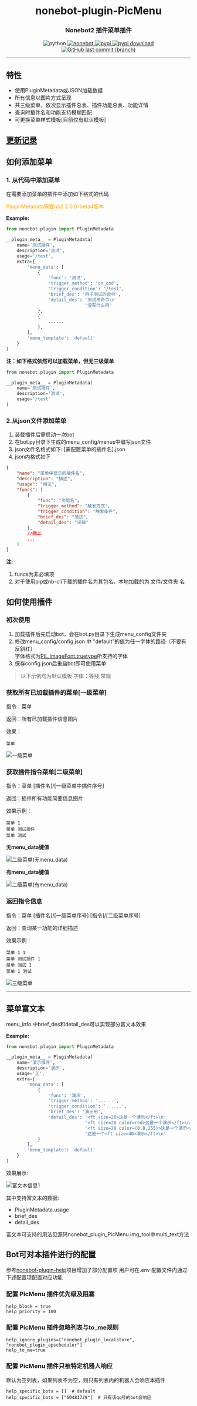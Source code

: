 <div align="center">

# nonebot-plugin-PicMenu
### Nonebot2 插件菜单插件

<img src="https://img.shields.io/badge/tested_python-3.8.5-blue" alt="python">

<a href="https://github.com/nonebot/nonebot2">
    <img src="https://img.shields.io/static/v1?label=Nonebot&message=2.0.0%2Dbeta.4&color=green" alt="nonebot">
</a>

<a href="https://pypi.python.org/pypi/nonebot_plugin_PicMenu">
    <img src="https://img.shields.io/pypi/v/nonebot_plugin_PicMenu?color=red" alt="pypi">
</a>

<a href="https://pypi.python.org/pypi/nonebot_plugin_PicMenu">
    <img src="https://img.shields.io/pypi/dm/nonebot_plugin_PicMenu" alt="pypi download">
</a>

<a href="https://github.com/hamo-reid/nonebot_plugin_PicMenu/commits/main">
    <img alt="GitHub last commit (branch)" src="https://img.shields.io/github/last-commit/hamo-reid/nonebot_plugin_PicMenu/main?style=plastic">
</a>

</div>

---

## 特性

- 使用PluginMetadata或JSON加载数据
- 所有信息以图片方式呈现
- 共三级菜单，依次显示插件总表、插件功能总表、功能详情
- 查询时插件名和功能支持模糊匹配
- 可更换菜单样式模板[目前仅有默认模板]

## [更新记录](https://github.com/hamo-reid/nonenot_plugin_PicMenu/blob/main/History.md)

## 如何添加菜单

### 1. 从代码中添加菜单

在需要添加菜单的插件中添加如下格式的代码

<font color="orange">PluginMetadata需要nb2 2.0.0-beta4版本</font>

**Example:**

```python
from nonebot.plugin import PluginMetadata

__plugin_meta__ = PluginMetadata(
    name='测试插件',
    description='测试',
    usage='/test',
    extra={
        'menu_data': [
            {
                'func': '测试',
                'trigger_method': 'on_cmd',
                'trigger_condition': '/test',
                'brief_des': '用于测试的命令',
                'detail_des': '测试用命令\n'
                              '没有什么用'
            },
            {
                ......
            },
        ],
        'menu_template': 'default'
    }
)
```

**注：如下格式依然可以加载菜单，但无三级菜单**

```python
from nonebot.plugin import PluginMetadata

__plugin_meta__ = PluginMetadata(
    name='测试插件',
    description='测试',
    usage='/test'
)
```

### 2.从json文件添加菜单

1. 装载插件后需启动一次bot
2. 在bot.py目录下生成的menu_config/menus中编写json文件
3. json文件名格式如下: [需配置菜单的插件名].json
4. json内格式如下

```json
{
    "name": "菜单中显示的插件名",
    "description": "描述",
    "usage": "用法",
    "funcs": [
        {
            "func": "功能名",
            "trigger_method": "触发方式",
            "trigger_condition": "触发条件",
            "brief_des": "简述",
            "detail_des": "详细"
        },
        //同上
        ...
    ]
}
```

**注:** 

1. funcs为非必填项
2. 对于使用pip或nb-cli下载的插件名为其包名，本地加载的为 文件/文件夹 名

## 如何使用插件

### 初次使用

1. 加载插件后先启动bot，会在bot.py目录下生成menu_config文件夹
2. 修改menu_config/config.json 中 "default"的值为任一字体的路径（不要有反斜杠）</br>字体格式为[PIL.ImageFont.truetype](https://pillow.readthedocs.io/en/stable/reference/ImageFont.html?highlight=truetype#PIL.ImageFont.truetype)所支持的字体
3. 保存config.json后重启bot即可使用菜单

> 以下示例均为默认模板 字体：等线 常规

### 获取所有已加载插件的菜单[一级菜单]

指令：菜单

返回：所有已加载插件信息图片

效果：

```qq
菜单
```

![一级菜单](https://github.com/hamo-reid/nonenot_plugin_PicMenu/blob/main/show_pic/menuL1.jpg)

### 获取插件指令菜单[二级菜单]

指令：菜单 [插件名]/[一级菜单中插件序号]

返回：插件所有功能简要信息图片

效果示例：

```qq
菜单 1
菜单 测试插件
菜单 测试
```

**无menu_data键值**

![二级菜单(无menu_data)](https://github.com/hamo-reid/nonenot_plugin_PicMenu/blob/main/show_pic/menuL2_2.jpg)

**有menu_data键值**

![二级菜单(有menu_data)](https://github.com/hamo-reid/nonenot_plugin_PicMenu/blob/main/show_pic/menuL2.jpg)

### 返回指令信息

指令：菜单 [插件名]/[一级菜单序号] [指令]/[二级菜单序号]

返回：查询某一功能的详细描述

效果示例：
```
菜单 1 1
菜单 测试插件 1
菜单 测试 1
菜单 1 测试
```

![三级菜单](https://github.com/hamo-reid/nonenot_plugin_PicMenu/blob/main/show_pic/menuL3.jpg)

---

## 菜单富文本

menu_info 中brief_des和detail_des可以实现部分富文本效果

**Example:**

```python
from nonebot.plugin import PluginMetadata

__plugin_meta__ = PluginMetadata(
    name='演示插件',
    description='演示',
    usage='无',
    extra={
        'menu_data': [
            {
                'func': '演示',
                'trigger_method': '......',
                'trigger_condition': '......',
                'brief_des': '演示用',
                'detail_des': '<ft size=20>这是一个演示</ft>\n'
                              '<ft size=20 color=red>这是一个演示</ft>\n'
                              '<ft size=20 color=(0,0,255)>这是一个演示</ft>\n'
                              '这是一个<ft size=40>演示</ft>\n'
            }
        ],
        'menu_template': 'default'
    }
)
```

效果展示:

![富文本信息1](https://github.com/hamo-reid/nonenot_plugin_PicMenu/blob/main/show_pic/menuA1.jpg)

其中支持富文本的数据:

- PluginMetadata.usage
- brief_des
- detail_des

富文本可支持的用法见源码nonebot_plugin_PicMenu.img_tool中multi_text方法

## Bot可对本插件进行的配置

参考[nonebot-plugin-help](https://github.com/XZhouQD/nonebot-plugin-help)项目增加了部分配置项
用户可在.env 配置文件内通过下述配置项配置对应功能

### 配置 PicMenu 插件优先级及阻塞

```
help_block = true
help_priority = 100
```

### 配置 PicMenu 插件忽略列表与to_me规则

```
help_ignore_plugins=["nonebot_plugin_localstore", "nonebot_plugin_apscheduler"]
help_to_me=true
```

### 配置 PicMenu 插件只被特定机器人响应

默认为空列表，如果列表不为空，则只有列表内的机器人会响应本插件

```
help_specific_bots = []  # default
help_specific_bots = ["60481729"]  # 只有该qq号的bot会响应
```
